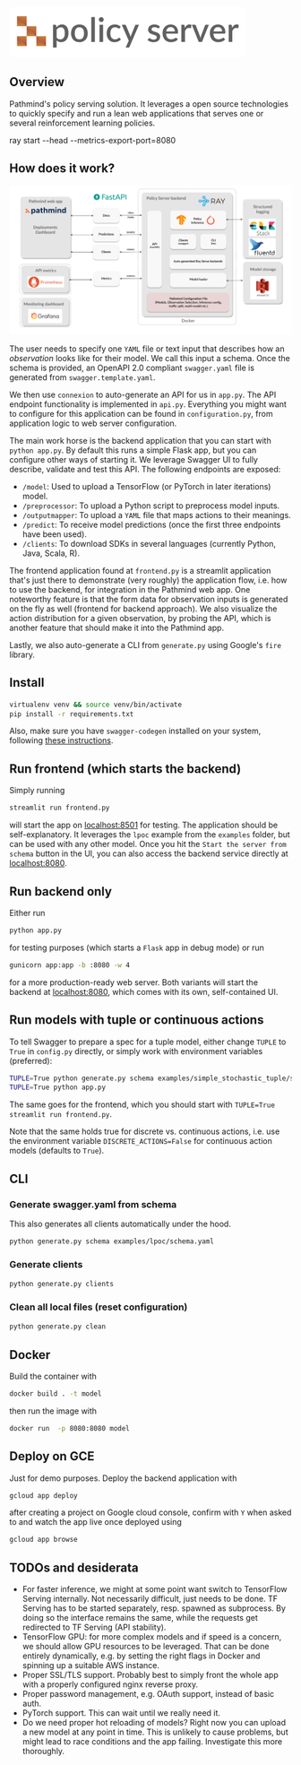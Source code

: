 ![pathmind policy server](assets/policy_server_logo.jpg)

## Overview

Pathmind's policy serving solution. It leverages a open source technologies
to quickly specify and run a lean web applications that serves one or several
reinforcement learning policies.


ray start --head --metrics-export-port=8080



## How does it work?

![architecture](assets/server_backend_v2.jpg)

The user needs to specify one `YAML` file or text input that describes how an _observation_
looks like for their model. We call this input a schema. Once the schema is provided, an
OpenAPI 2.0 compliant `swagger.yaml` file is generated from `swagger.template.yaml`.

We then use `connexion` to auto-generate an API for us in `app.py`. The API endpoint
functionality is implemented in `api.py`. Everything you might want to configure for this
application can be found in `configuration.py`, from application logic to web server
configuration.

The main work horse is the backend application that you can start with `python app.py`.
By default this runs a simple Flask app, but you can configure other ways of starting it.
We leverage Swagger UI to fully describe, validate and test this API. The following endpoints
are exposed:

- `/model`: Used to upload a TensorFlow (or PyTorch in later iterations) model.
- `/preprocessor`: To upload a Python script to preprocess model inputs.
- `/outputmapper`: To upload a `YAML` file that maps actions to their meanings.
- `/predict`: To receive model predictions (once the first three endpoints have been used).
- `/clients`: To download SDKs in several languages (currently Python, Java, Scala, R).

The frontend application found at `frontend.py` is a streamlit application that's just
there to demonstrate (very roughly) the application flow, i.e. how to use the backend,
for integration in the Pathmind web app. One noteworthy feature is that the form data
for observation inputs is generated on the fly as well (frontend for backend approach).
We also visualize the action distribution for a given observation, by probing the API,
which is another feature that should make it into the Pathmind app.

Lastly, we also auto-generate a CLI from `generate.py` using Google's `fire` library.

## Install

```bash
virtualenv venv && source venv/bin/activate
pip install -r requirements.txt
```

Also, make sure you have `swagger-codegen` installed on your system, 
following [these instructions](https://swagger.io/docs/open-source-tools/swagger-codegen/).

## Run frontend (which starts the backend)

Simply running

```bash
streamlit run frontend.py
```

will start the app on [localhost:8501](localhost:8501) for testing. The application
should be self-explanatory. It leverages the `lpoc` example from the `examples` folder,
but can be used with any other model. Once you hit the `Start the server from schema`
button in the UI, you can also access the backend service directly at 
[localhost:8080](localhost:8080).

## Run backend only

Either run

```bash
python app.py
```

for testing purposes (which starts a `Flask` app in debug mode) or run

```bash
gunicorn app:app -b :8080 -w 4
```

for a more production-ready web server. Both variants will start the backend at
[localhost:8080](localhost:8080), which comes with its own, self-contained UI.

## Run models with tuple or continuous actions

To tell Swagger to prepare a spec for a tuple model, either change `TUPLE` to `True` in `config.py` directly, or
simply work with environment variables (preferred):

```bash
TUPLE=True python generate.py schema examples/simple_stochastic_tuple/schema.yaml
TUPLE=True python app.py
```

The same goes for the frontend, which you should start with `TUPLE=True streamlit run frontend.py`.

Note that the same holds true for discrete vs. continuous actions, i.e. use the environment variable
`DISCRETE_ACTIONS=False` for continuous action models (defaults to `True`).

## CLI

### Generate swagger.yaml from schema

This also generates all clients automatically under the hood.

```bash
python generate.py schema examples/lpoc/schema.yaml
```

### Generate clients

```bash
python generate.py clients
```

### Clean all local files (reset configuration)

```bash
python generate.py clean
```

## Docker

Build the container with

```bash
docker build . -t model
```

then run the image with

```bash
docker run  -p 8080:8080 model
```

## Deploy on GCE

Just for demo purposes. Deploy the backend application with

```bash
gcloud app deploy
```

after creating a project on Google cloud console, confirm with `Y` when asked to and
watch the app live once deployed using

```bash
gcloud app browse
```

## TODOs and desiderata

- For faster inference, we might at some point want switch to TensorFlow Serving internally. 
Not necessarily difficult, just needs to be done. TF Serving has to be started separately,
resp. spawned as subprocess. By doing so the interface remains the same, while the requests
get redirected to TF Serving (API stability).
- TensorFlow GPU: for more complex models and if speed is a concern, we should allow GPU
resources to be leveraged. That can be done entirely dynamically, e.g. by setting the
right flags in Docker and spinning up a suitable AWS instance. 
- Proper SSL/TLS support. Probably best to simply front the whole app with a properly
configured nginx reverse proxy.
- Proper password management, e.g. OAuth support, instead of basic auth.
- PyTorch support. This can wait until we really need it.
- Do we need proper hot reloading of models? Right now you can upload a new model at any
point in time. This is unlikely to cause problems, but might lead to race conditions and
the app failing. Investigate this more thoroughly.


